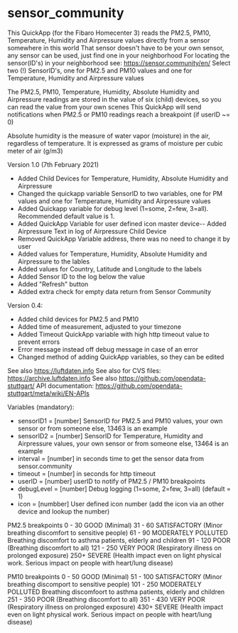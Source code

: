 # sensor_community
This QuickApp (for the Fibaro Homecenter 3) reads the PM2.5, PM10, Temperature, Humidity and Airpressure values directly from a sensor somewhere in this world
That sensor doesn't have to be your own sensor, any sensor can be used, just find one in your neighborhood 
For locating the sensor(ID's) in your neighborhood see: https://sensor.community/en/
Select two (!) SensorID's, one for PM2.5 and PM10 values and one for Temperature, Humidity and Airpressure values

The PM2.5, PM10, Temperature, Humidity, Absolute Humidity and Airpressure readings are stored in the value of six (child) devices, so you can read the value from your own scenes
This QuickApp will send notifications when PM2.5 or PM10 readings reach a breakpoint (if userID ~= 0)

Absolute humidity is the measure of water vapor (moisture) in the air, regardless of temperature. It is expressed as grams of moisture per cubic meter of air (g/m3) 


Version 1.0 (7th February 2021)
- Added Child Devices for Temperature, Humidity, Absolute Humidity and Airpressure
- Changed the quickapp variable SensorID to two variables, one for PM values and one for Temperature, Humidity and Airpressure values
- Added Quickapp variable for debug level (1=some, 2=few, 3=all). Recommended default value is 1.
- Added QuickApp Variable for user defined icon master device-- Added Airpressure Text in log of Airpressure Child Device
- Removed QuickApp Variable address, there was no need to change it by user
- Added values for Temperature, Humidity, Absolute Humidity and Airpressure to the lables
- Added values for Country, Latitude and Longitude to the labels
- Added Sensor ID to the log below the value
- Added "Refresh" button
- Added extra check for empty data return from Sensor Community

Version 0.4:
- Added child devices for PM2.5 and PM10
- Added time of measurement, adjusted to your timezone
- Added Timeout QuickApp variable with high http timeout value to prevent errors
- Error message instead off debug message in case of an error
- Changed method of adding QuickApp variables, so they can be edited


See also https://luftdaten.info
See also for CVS files: https://archive.luftdaten.info
See also https://github.com/opendata-stuttgart/
API documentation: https://github.com/opendata-stuttgart/meta/wiki/EN-APIs


Variables (mandatory): 
- sensorID1 = [number] SensorID for PM2.5 and PM10 values, your own sensor or from someone else, 13463 is an example
- sensorID2 = [number] SensorID for Temperature, Humidity and Airpressure values, your own sensor or from someone else, 13464 is an example
- interval = [number] in seconds time to get the sensor data from sensor.community
- timeout = [number] in seconds for http timeout
- userID = [number] userID to notify of PM2.5 / PM10 breakpoints
- debugLevel = [number] Debug logging (1=some, 2=few, 3=all) (default = 1)
- icon = [numbber] User defined icon number (add the icon via an other device and lookup the number)


PM2.5 breakpoints
0 - 30    GOOD (Minimal)
31 - 60   SATISFACTORY (Minor breathing discomfort to sensitive people)
61 - 90   MODERATELY POLLUTED Breathing discomfort to asthma patients, elderly and children
91 - 120  POOR (Breathing discomfort to all)
121 - 250 VERY POOR (Respiratory illness on prolonged exposure)
250+      SEVERE (Health impact even on light physical work. Serious impact on people with heart/lung disease)

PM10 breakpoints
0 - 50    GOOD (Minimal)
51 - 100  SATISFACTORY (Minor breathing discomport to sensitive people)
101 - 250 MODERATELY POLLUTED Breathing discomfoort to asthma patients, elderly and children
251 - 350 POOR (Breathing discomfort to all)
351 - 430 VERY POOR (Respiratory illness on prolonged exposure)
430+      SEVERE (Health impact even on light physical work. Serious impact on people with heart/lung disease)
